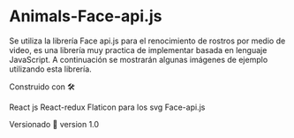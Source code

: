 ﻿# Animals-Face-api.js
Se utiliza la librería Face api.js para el renocimiento de rostros por medio de video, es una librería muy practica de implementar basada en lenguaje JavaScript.
A continuación se mostrarán algunas imágenes de ejemplo utilizando esta librería.





Construido con 🛠️

React js
React-redux
Flaticon para los svg
Face-api.js



Versionado 📌
version 1.0
